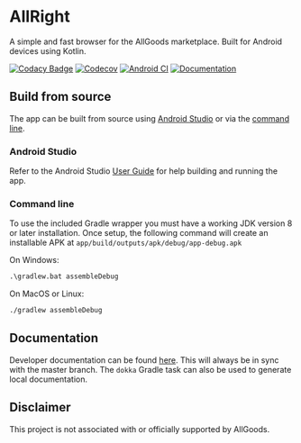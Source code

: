 # AllRight

A simple and fast browser for the AllGoods marketplace. Built for Android devices using Kotlin.

[![Codacy Badge](https://app.codacy.com/project/badge/Grade/5b0c01100f364f5db9cc7d18912b58f6)](https://www.codacy.com/gh/sthoray/AllRight?utm_source=github.com&amp;utm_medium=referral&amp;utm_content=sthoray/AllRight&amp;utm_campaign=Badge_Grade)
[![Codecov](https://codecov.io/gh/sthoray/AllRight/branch/master/graph/badge.svg)](https://codecov.io/gh/sthoray/AllRight)
[![Android CI](https://github.com/sthoray/AllRight/workflows/Android%20CI/badge.svg)](https://github.com/sthoray/AllRight/actions?query=workflow%3A%22Android+CI%22)
[![Documentation](https://github.com/sthoray/AllRight/workflows/Documentation/badge.svg)](https://sthoray.github.io/AllRight/index.html)

## Build from source

The app can be built from source using [Android Studio](###Android-Studio) or via the [command line](###Command-line).

### Android Studio

Refer to the Android Studio [User Guide](https://developer.android.com/studio/run) for help building and running the app.

### Command line

To use the included Gradle wrapper you must have a working JDK version 8 or later installation. Once setup, the following command will create an installable APK at `app/build/outputs/apk/debug/app-debug.apk`

On Windows:

```cmd
.\gradlew.bat assembleDebug
```

On MacOS or Linux:

```bash
./gradlew assembleDebug
```

## Documentation

Developer documentation can be found [here](https://sthoray.github.io/AllRight/index.html). This will always be in sync with the master branch. The `dokka` Gradle task can also be used to generate local documentation.

## Disclaimer

This project is not associated with or officially supported by AllGoods.
